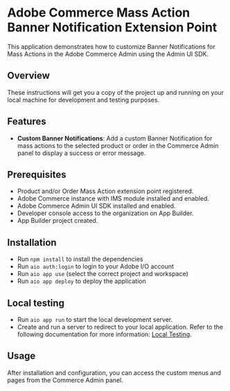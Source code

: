 # Adobe Commerce Mass Action Banner Notification Extension Point

This application demonstrates how to customize Banner Notifications for Mass Actions in the Adobe Commerce Admin using the Admin UI SDK.

## Overview

These instructions will get you a copy of the project up and running on your local machine for development and testing purposes.

## Features

- **Custom Banner Notifications**: Add a custom Banner Notification for mass actions to the selected product or order in the Commerce Admin panel to display a success or error message.

## Prerequisites

- Product and/or Order Mass Action extension point registered. 
- Adobe Commerce instance with IMS module installed and enabled.
- Adobe Commerce Admin UI SDK installed and enabled.
- Developer console access to the organization on App Builder.
- App Builder project created.

## Installation

- Run `npm install` to install the dependencies
- Run `aio auth:login` to login to your Adobe I/O account
- Run `aio app use` (select the correct project and workspace)
- Run `aio app deploy` to deploy the application

## Local testing

- Run `aio app run` to start the local development server.
- Create and run a server to redirect to your local application. Refer to the following documentation for more information: [Local Testing](https://developer.adobe.com/commerce/extensibility/admin-ui-sdk/configuration/).

## Usage

After installation and configuration, you can access the custom menus and pages from the Commerce Admin panel.
